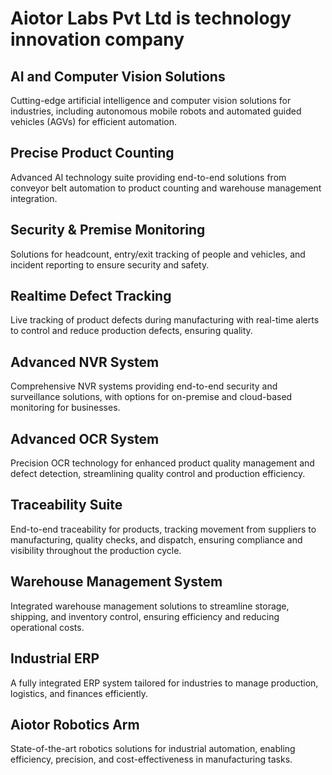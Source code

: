 # Aiotor Labs Pvt Ltd is technology innovation company

## AI and Computer Vision Solutions

Cutting-edge artificial intelligence and computer vision solutions for industries, including autonomous mobile robots and automated guided vehicles (AGVs) for efficient automation.

## Precise Product Counting

Advanced AI technology suite providing end-to-end solutions from conveyor belt automation to product counting and warehouse management integration.

## Security & Premise Monitoring
Solutions for headcount, entry/exit tracking of people and vehicles, and incident reporting to ensure security and safety.

## Realtime Defect Tracking
Live tracking of product defects during manufacturing with real-time alerts to control and reduce production defects, ensuring quality.

## Advanced NVR System
Comprehensive NVR systems providing end-to-end security and surveillance solutions, with options for on-premise and cloud-based monitoring for businesses.

## Advanced OCR System
Precision OCR technology for enhanced product quality management and defect detection, streamlining quality control and production efficiency.

## Traceability Suite
End-to-end traceability for products, tracking movement from suppliers to manufacturing, quality checks, and dispatch, ensuring compliance and visibility throughout the production cycle.

## Warehouse Management System
Integrated warehouse management solutions to streamline storage, shipping, and inventory control, ensuring efficiency and reducing operational costs.

## Industrial ERP
A fully integrated ERP system tailored for industries to manage production, logistics, and finances efficiently.

## Aiotor Robotics Arm
State-of-the-art robotics solutions for industrial automation, enabling efficiency, precision, and cost-effectiveness in manufacturing tasks.
